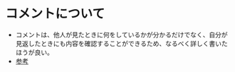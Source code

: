 # コメントについて
- コメントは、他人が見たときに何をしているかが分かるだけでなく、自分が見返したときにも内容を確認することができるため、なるべく詳しく書いたほうが良い。
- [参考](https://qiita.com/motoyan-qwt/items/ee973666f1105435822c)
